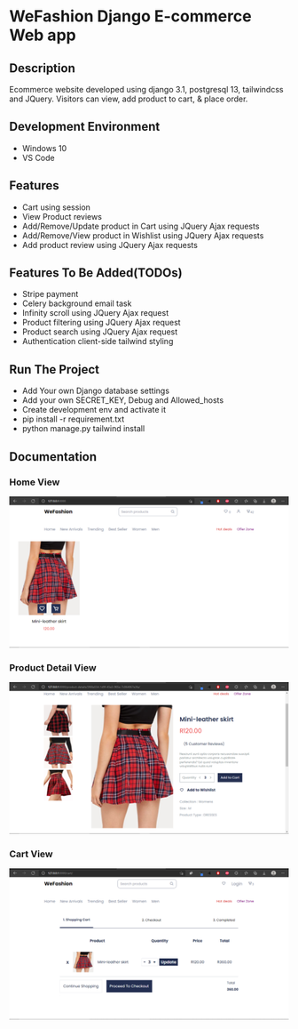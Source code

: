 # WeFashion Django E-commerce Web app

## Description

Ecommerce website developed using django 3.1, postgresql 13, tailwindcss and JQuery. Visitors can view, add product to cart, & place order.

## Development Environment

- Windows 10
- VS Code

## Features

- Cart using session
- View Product reviews
- Add/Remove/Update product in Cart using JQuery Ajax requests
- Add/Remove/View product in Wishlist using JQuery Ajax requests
- Add product review using JQuery Ajax requests

## Features To Be Added(TODOs)

- Stripe payment
- Celery background email task
- Infinity scroll using JQuery Ajax request
- Product filtering using JQuery Ajax request
- Product search using JQuery Ajax request
- Authentication client-side tailwind styling

## Run The Project

- Add Your own Django database settings
- Add your own SECRET_KEY, Debug and Allowed_hosts
- Create development env and activate it
- pip install -r requirement.txt
- python manage.py tailwind install

## Documentation

### Home View

![ ](docs/img1.png)

### Product Detail View

![ ](docs/img2.png)

### Cart View

![ ](docs/img3.png)

